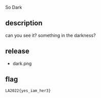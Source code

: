 So Dark

## description

can you see it? something in the darkness?

## release

- dark.png

## flag

`LA2022{yes_iam_her3}`
